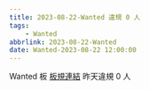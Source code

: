 ```yaml
---
title: 2023-08-22-Wanted 違規 0 人
tags:
    - Wanted
abbrlink: 2023-08-22-Wanted
date: Wanted-2023-08-22 12:00:00
---
```

Wanted 板 [板規連結](https://www.ptt.cc/bbs/Wanted/M.1608829773.A.D3B.html)
昨天違規 0 人
